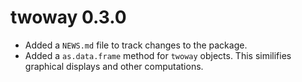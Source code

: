 # twoway 0.3.0

* Added a `NEWS.md` file to track changes to the package.
* Added a `as.data.frame` method for `twoway` objects. This similifies graphical displays and other computations.





